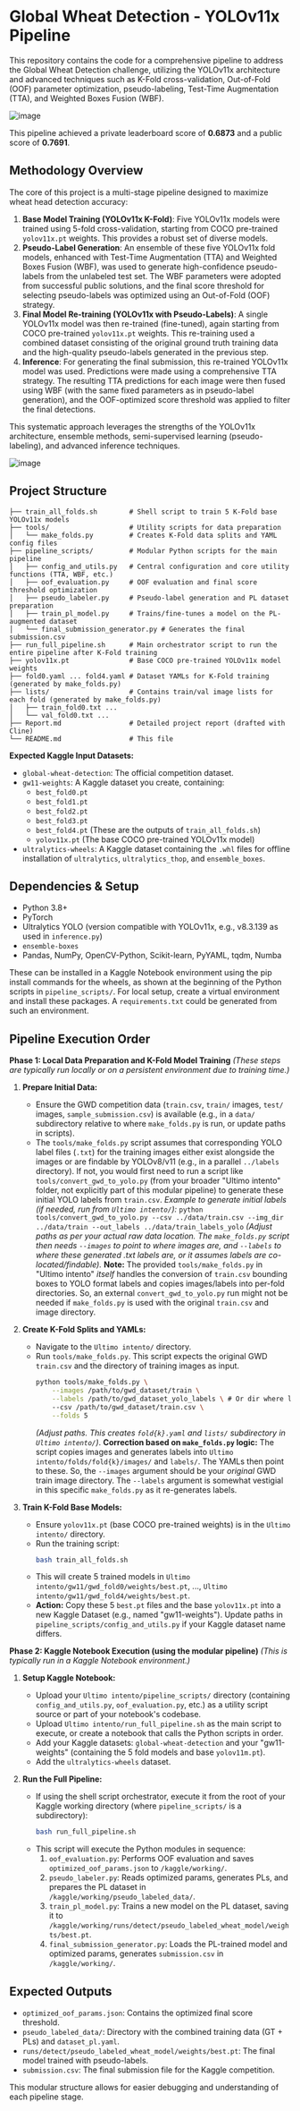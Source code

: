 # Global Wheat Detection - YOLOv11x Pipeline 

This repository contains the code for a comprehensive pipeline to address the Global Wheat Detection challenge, utilizing the YOLOv11x architecture and advanced techniques such as K-Fold cross-validation, Out-of-Fold (OOF) parameter optimization, pseudo-labeling, Test-Time Augmentation (TTA), and Weighted Boxes Fusion (WBF).

![image](https://github.com/user-attachments/assets/bfe5c284-740d-4a0b-a4b7-ba48fbacec2f)

This pipeline achieved a private leaderboard score of **0.6873** and a public score of **0.7691**.

## Methodology Overview

The core of this project is a multi-stage pipeline designed to maximize wheat head detection accuracy:

1.  **Base Model Training (YOLOv11x K-Fold)**: Five YOLOv11x models were trained using 5-fold cross-validation, starting from COCO pre-trained `yolov11x.pt` weights. This provides a robust set of diverse models.
2.  **Pseudo-Label Generation**: An ensemble of these five YOLOv11x fold models, enhanced with Test-Time Augmentation (TTA) and Weighted Boxes Fusion (WBF), was used to generate high-confidence pseudo-labels from the unlabeled test set. The WBF parameters were adopted from successful public solutions, and the final score threshold for selecting pseudo-labels was optimized using an Out-of-Fold (OOF) strategy.
3.  **Final Model Re-training (YOLOv11x with Pseudo-Labels)**: A single YOLOv11x model was then re-trained (fine-tuned), again starting from COCO pre-trained `yolov11x.pt` weights. This re-training used a combined dataset consisting of the original ground truth training data and the high-quality pseudo-labels generated in the previous step.
4.  **Inference**: For generating the final submission, this re-trained YOLOv11x model was used. Predictions were made using a comprehensive TTA strategy. The resulting TTA predictions for each image were then fused using WBF (with the same fixed parameters as in pseudo-label generation), and the OOF-optimized score threshold was applied to filter the final detections.

This systematic approach leverages the strengths of the YOLOv11x architecture, ensemble methods, semi-supervised learning (pseudo-labeling), and advanced inference techniques.

![image](https://github.com/user-attachments/assets/88513c07-e067-4db6-9b16-1a7a51020f20)

## Project Structure

```
├── train_all_folds.sh        # Shell script to train 5 K-Fold base YOLOv11x models
├── tools/                    # Utility scripts for data preparation
│   └── make_folds.py         # Creates K-Fold data splits and YAML config files
├── pipeline_scripts/         # Modular Python scripts for the main pipeline
│   ├── config_and_utils.py   # Central configuration and core utility functions (TTA, WBF, etc.)
│   ├── oof_evaluation.py     # OOF evaluation and final score threshold optimization
│   ├── pseudo_labeler.py     # Pseudo-label generation and PL dataset preparation
│   ├── train_pl_model.py     # Trains/fine-tunes a model on the PL-augmented dataset
│   └── final_submission_generator.py # Generates the final submission.csv
├── run_full_pipeline.sh      # Main orchestrator script to run the entire pipeline after K-Fold training
├── yolov11x.pt               # Base COCO pre-trained YOLOv11x model weights
├── fold0.yaml ... fold4.yaml # Dataset YAMLs for K-Fold training (generated by make_folds.py)
├── lists/                    # Contains train/val image lists for each fold (generated by make_folds.py)
│   ├── train_fold0.txt ...
│   └── val_fold0.txt ...
├── Report.md                 # Detailed project report (drafted with Cline)
└── README.md                 # This file
```

**Expected Kaggle Input Datasets:**
*   `global-wheat-detection`: The official competition dataset.
*   `gw11-weights`: A Kaggle dataset you create, containing:
    *   `best_fold0.pt`
    *   `best_fold1.pt`
    *   `best_fold2.pt`
    *   `best_fold3.pt`
    *   `best_fold4.pt` (These are the outputs of `train_all_folds.sh`)
    *   `yolov11x.pt` (The base COCO pre-trained YOLOv11x model)
*   `ultralytics-wheels`: A Kaggle dataset containing the `.whl` files for offline installation of `ultralytics`, `ultralytics_thop`, and `ensemble_boxes`.

## Dependencies & Setup

*   Python 3.8+
*   PyTorch
*   Ultralytics YOLO (version compatible with YOLOv11x, e.g., v8.3.139 as used in `inference.py`)
*   `ensemble-boxes`
*   Pandas, NumPy, OpenCV-Python, Scikit-learn, PyYAML, tqdm, Numba

These can be installed in a Kaggle Notebook environment using the pip install commands for the wheels, as shown at the beginning of the Python scripts in `pipeline_scripts/`. For local setup, create a virtual environment and install these packages. A `requirements.txt` could be generated from such an environment.

## Pipeline Execution Order

**Phase 1: Local Data Preparation and K-Fold Model Training**
*(These steps are typically run locally or on a persistent environment due to training time.)*

1.  **Prepare Initial Data:**
    *   Ensure the GWD competition data (`train.csv`, `train/` images, `test/` images, `sample_submission.csv`) is available (e.g., in a `data/` subdirectory relative to where `make_folds.py` is run, or update paths in scripts).
    *   The `tools/make_folds.py` script assumes that corresponding YOLO label files (`.txt`) for the training images either exist alongside the images or are findable by YOLOv8/v11 (e.g., in a parallel `../labels` directory). If not, you would first need to run a script like `tools/convert_gwd_to_yolo.py` (from your broader "Ultimo intento" folder, not explicitly part of this modular pipeline) to generate these initial YOLO labels from `train.csv`.
        *Example to generate initial labels (if needed, run from `Ultimo intento/`):*
        `python tools/convert_gwd_to_yolo.py --csv ../data/train.csv --img_dir ../data/train --out_labels ../data/train_labels_yolo`
        *(Adjust paths as per your actual raw data location. The `make_folds.py` script then needs `--images` to point to where images are, and `--labels` to where these generated .txt labels are, or it assumes labels are co-located/findable).*
        **Note:** The provided `tools/make_folds.py` in "Ultimo intento" *itself* handles the conversion of `train.csv` bounding boxes to YOLO format labels and copies images/labels into per-fold directories. So, an external `convert_gwd_to_yolo.py` run might not be needed if `make_folds.py` is used with the original `train.csv` and image directory.

2.  **Create K-Fold Splits and YAMLs:**
    *   Navigate to the `Ultimo intento/` directory.
    *   Run `tools/make_folds.py`. This script expects the original GWD `train.csv` and the directory of training images as input.
        ```bash
        python tools/make_folds.py \
            --images /path/to/gwd_dataset/train \
            --labels /path/to/gwd_dataset_yolo_labels \ # Or dir where labels will be relative to images
            --csv /path/to/gwd_dataset/train.csv \
            --folds 5
        ```
        *(Adjust paths. This creates `fold{k}.yaml` and `lists/` subdirectory in `Ultimo intento/`)*.
        **Correction based on `make_folds.py` logic:** The script copies images and generates labels into `Ultimo intento/folds/fold{k}/images/` and `labels/`. The YAMLs then point to these. So, the `--images` argument should be your *original* GWD train image directory. The `--labels` argument is somewhat vestigial in this specific `make_folds.py` as it re-generates labels.

3.  **Train K-Fold Base Models:**
    *   Ensure `yolov11x.pt` (base COCO pre-trained weights) is in the `Ultimo intento/` directory.
    *   Run the training script:
        ```bash
        bash train_all_folds.sh
        ```
    *   This will create 5 trained models in `Ultimo intento/gw11/gwd_fold0/weights/best.pt`, ..., `Ultimo intento/gw11/gwd_fold4/weights/best.pt`.
    *   **Action:** Copy these 5 `best.pt` files and the base `yolov11x.pt` into a new Kaggle Dataset (e.g., named "gw11-weights"). Update paths in `pipeline_scripts/config_and_utils.py` if your Kaggle dataset name differs.

**Phase 2: Kaggle Notebook Execution (using the modular pipeline)**
*(This is typically run in a Kaggle Notebook environment.)*

1.  **Setup Kaggle Notebook:**
    *   Upload your `Ultimo intento/pipeline_scripts/` directory (containing `config_and_utils.py`, `oof_evaluation.py`, etc.) as a utility script source or part of your notebook's codebase.
    *   Upload `Ultimo intento/run_full_pipeline.sh` as the main script to execute, or create a notebook that calls the Python scripts in order.
    *   Add your Kaggle datasets: `global-wheat-detection` and your "gw11-weights" (containing the 5 fold models and base `yolov11m.pt`).
    *   Add the `ultralytics-wheels` dataset.

2.  **Run the Full Pipeline:**
    *   If using the shell script orchestrator, execute it from the root of your Kaggle working directory (where `pipeline_scripts/` is a subdirectory):
        ```bash
        bash run_full_pipeline.sh
        ```
    *   This script will execute the Python modules in sequence:
        1.  `oof_evaluation.py`: Performs OOF evaluation and saves `optimized_oof_params.json` to `/kaggle/working/`.
        2.  `pseudo_labeler.py`: Reads optimized params, generates PLs, and prepares the PL dataset in `/kaggle/working/pseudo_labeled_data/`.
        3.  `train_pl_model.py`: Trains a new model on the PL dataset, saving it to `/kaggle/working/runs/detect/pseudo_labeled_wheat_model/weights/best.pt`.
        4.  `final_submission_generator.py`: Loads the PL-trained model and optimized params, generates `submission.csv` in `/kaggle/working/`.

## Expected Outputs
*   `optimized_oof_params.json`: Contains the optimized final score threshold.
*   `pseudo_labeled_data/`: Directory with the combined training data (GT + PLs) and `dataset_pl.yaml`.
*   `runs/detect/pseudo_labeled_wheat_model/weights/best.pt`: The final model trained with pseudo-labels.
*   `submission.csv`: The final submission file for the Kaggle competition.

This modular structure allows for easier debugging and understanding of each pipeline stage.
